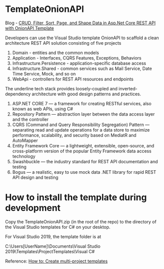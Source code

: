 # TemplateOnionAPI
Blog - [CRUD, Filter, Sort, Page, and Shape Data in Asp.Net Core REST API with OnionAPI Template](https://medium.com/scrum-and-coke/rapid-prototype-asp-net-core-rest-api-using-onionapi-template-b10eea295655)

Developers can use the Visual Studio template OnionAPI to scaffold a clean architecture REST API solution consisting of five projects

1. Domain - entities and the common models
2. Application - Interfaces, CQRS Features, Exceptions, Behaviors
3. Infrastructure.Persistence - application-specific database access
4. Infrastructure.Shared - common services such as Mail Service, Date Time Service, Mock, and so on
5. WebApi - controllers for REST API resources and endpoints

The underline tech stack provides loosely-coupled and inverted-dependency architecture with good design patterns and practices.

1. ASP.NET CORE 7 — a framework for creating RESTful services, also known as web APIs, using C#
2. Repository Pattern — abstraction layer between the data access layer and the controller
3. CQRS (Command and Query Responsibility Segregation) Pattern — separating read and update operations for a data store to maximize performance, scalability, and security based on MediatR and AutoMapper
4. Entity Framework Core — a lightweight, extensible, open-source, and cross-platform version of the popular Entity Framework data access technology
5. Swashbuckle — the industry standard for REST API documentation and testing
6. Bogus — a realistic, easy to use mock data .NET library for rapid REST API design and testing

# How to install the template during development
Copy the TemplateOnionAPI.zip (in the root of the repo) to the directory of the Visual Studio templates for C# on your desktop.

For Visual Studio 2019, the template folder is at 

C:\Users\[UserName]\Documents\Visual Studio 2019\Templates\ProjectTemplates\Visual C#

Reference: [How to: Create multi-project templates](https://docs.microsoft.com/en-us/visualstudio/ide/how-to-create-multi-project-templates?view=vs-2019)


